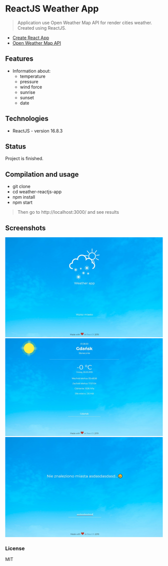 # ReactJS Weather App

> Application use Open Weather Map API for render cities weather. Created using ReactJS.
- [Create React App](https://github.com/facebook/create-react-app)
- [Open Weather Map API](http://api.openweathermap.org)

## Features

- Information about:
    - temperature
    - pressure
    - wind force
    - sunrise
    - sunset
    - date

## Technologies
* ReactJS - version 16.8.3

## Status
Project is finished.

## Compilation and usage

* git clone
* cd weather-reactjs-app
* npm install 
* npm start
> Then go to http://localhost:3000/ and see results

## Screenshots

<div align="center">
    <img src="screenshots/1.jpg" alt="screenshot" width='800px' />
</div>
<div align="center">
    <img src="screenshots/2.jpg" alt="screenshot" width='800px' />
</div>
<div align="center">
    <img src="screenshots/3.jpg" alt="screenshot" width='800px' />
</div>

### License

MIT

